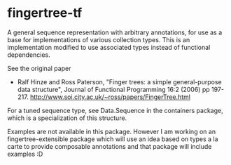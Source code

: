 fingertree-tf
=============

A general sequence representation with arbitrary
annotations, for use as a base for implementations of
various collection types. This is an implementation modified
to use associated types instead of functional dependencies.

See the original paper
 * Ralf Hinze and Ross Paterson,
   "Finger trees: a simple general-purpose data structure",
   Journal of Functional Programming 16:2 (2006) pp 197-217.
   <http://www.soi.city.ac.uk/~ross/papers/FingerTree.html>

For a tuned sequence type, see Data.Sequence in the
containers package, which is a specialization of
this structure.
                   
Examples are not available in this package. However I am
working on an fingertree-extensible package which will use
an idea based on types a la carte to provide composable annotations 
and that package will include examples :D
